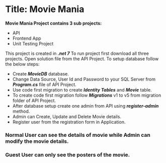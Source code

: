 # Title: Movie Mania
**Movie Mania Project contains 3 sub projects:**
- API
- Frontend App
- Unit Testing Project

This project is created in **_.net 7_** 
To run project first download all three projects.
Open solution file from the API Project.
To setup database follow the below steps:
- Create **_MovieDB_** database.
- Change Data Source, User Id and Password to your SQL Server from **_Program.cs_** file of API Project.
- Use code first migration to create **_Identity Tables_** and **_Movie_** table.
- To create code first migration follow **_Migrations_** v1 to v5 from migration folder of API Project.
- After database setup create one admin from API using **_register-admin_** method.
- Admin can Create, Update and Delete Movie details.
- Register user from the registration form in Application.

### Normal User can see the details of movie while Admin can modify the movie details.
### Guest User can only see the posters of the movie.